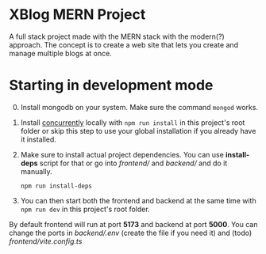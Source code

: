 # XBlog MERN Project

A full stack project made with the MERN stack with the modern(?) approach.
The concept is to create a web site that lets you create and manage multiple blogs at once.

# Starting in development mode

0. Install mongodb on your system. Make sure the command `mongod` works.

1. Install [concurrently](https://www.npmjs.com/package/concurrently) locally with `npm run install` in this project's root folder or skip this step to use your global installation if you already have it installed.

2. Make sure to install actual project dependencies.
   You can use **install-deps** script for that or go into _frontend/_ and _backend/_ and do it manually.

   `npm run install-deps`

3. You can then start both the frontend and backend at the same time with
   `npm run dev` in this project's root folder.

By default frontend will run at port **5173** and backend at port **5000**. You can change the ports in _backend/.env_ (create the file if you need it) and (todo) _frontend/vite.config.ts_

